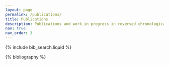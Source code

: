 ```yaml
---
layout: page
permalink: /publications/
title: Publications
description: Publications and work in progress in reversed chronological order.
nav: true
nav_order: 3
---
```


<!-- _pages/publications.md -->

<!-- Bibsearch Feature -->

{% include bib_search.liquid %}

<div class="publications">

{% bibliography %}

</div>
